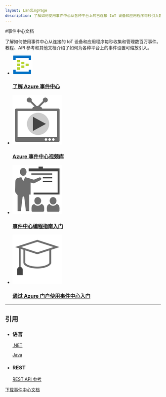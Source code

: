 ```yaml
---
layout: LandingPage
description: 了解如何使用事件中心从各种平台上的已连接 IoT 设备和应用程序每秒引入数百万事件。
---
```

#事件中心文档

了解如何使用事件中心从连接的 IoT 设备和应用程序每秒收集和管理数百万事件。教程、API 参考和其他文档介绍了如何为各种平台上的事件设置可缩放引入。

<ul class="panelContent cardsFTitle">
     <li><a href="/mooncaketest/articles/event-hubs/event-hubs-what-is-event-hubs">
<div class="cardSize"><div class="cardPadding"><div class="card"><div class="cardImageOuter"><div class="cardImage"><img src="media/index/event-hubs.svg" alt="" /></div></div><div class="cardText"><h3>了解 Azure 事件中心</h3></div></div></div>
        </div></a>
</li>
     <li><a href="https://azure.microsoft.com/documentation/videos/index/?services=event-hubs">
<div class="cardSize"><div class="cardPadding"><div class="card"><div class="cardImageOuter"><div class="cardImage"><img src="media/index/video-library.svg" alt="" /></div></div><div class="cardText"><h3>Azure 事件中心视频库</h3></div></div></div>
        </div></a>
</li>
     <li><a href="/mooncaketest/articles/Event-Hubs/event-hubs-programming-guide">
<div class="cardSize"><div class="cardPadding"><div class="card"><div class="cardImageOuter"><div class="cardImage"><img src="media/index/get-started.svg" alt="" /></div></div><div class="cardText"><h3>事件中心编程指南入门</h3></div></div></div>
        </div></a>
</li>
    <li><a href="/mooncaketest/articles/Event-Hubs/event-hubs-csharp-ephcs-getstarted">
<div class="cardSize"><div class="cardPadding"><div class="card"><div class="cardImageOuter"><div class="cardImage"><img src="media/index/tutorial.svg" alt="" /></div></div><div class="cardText"><h3>通过 Azure 门户使用事件中心入门</h3></div></div></div>
        </div></a>
</li>
</ul>

---

<h2>引用</h2>
<ul class="panelContent cardsW">
    <li>
        <div class="cardSize"><div class="cardPadding"><div class="card"><div class="cardText"><h3>语言</h3><p><a href="/dotnet/api/microsoft.azure.eventhubs">.NET</a></p><p><a href="/java/api/com.microsoft.azure.eventhubs">Java</a></p></div></div></div>
        </div>
    </li>
    <li>
        <div class="cardSize"><div class="cardPadding"><div class="card"><div class="cardText"><h3>REST</h3><p><a href="/rest/api/eventhub">REST API 参考</a></p></div></div></div>
        </div>
    </li>
</ul>

<div class="downloadHolder"><a href="https://opbuildstorageprod.blob.core.windows.net/output-pdf-files/zh-cn/Azure.azure-documents/live/event-hubs.pdf">
<div class="img"></div>
        <div class="text">下载事件中心文档</div>
    </a>

</div>

<!---HONumber=Mooncake_0220_2017-->